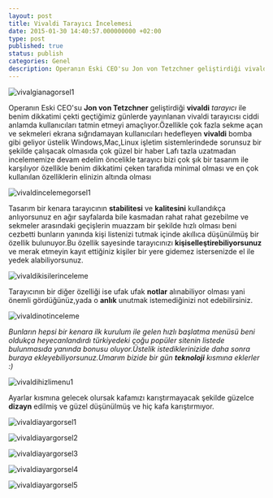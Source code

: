 ```yaml
---
layout: post
title: Vivaldi Tarayıcı İncelemesi
date: 2015-01-30 14:40:57.000000000 +02:00
type: post
published: true
status: publish
categories: Genel
description: Operanın Eski CEO'su Jon von Tetzchner geliştirdiği vivaldi tarayıcı ile benim dikkatimi çekti geçtiğimiz günlerde yayınlanan vivaldi tarayıcısı
---
```

![vivalgianagorsel1](/assets/vivalgianagorsel1.jpg)

Operanın Eski CEO'su **Jon von Tetzchner** geliştirdiği **vivaldi** _tarayıcı_ ile benim dikkatimi çekti geçtiğimiz günlerde yayınlanan vivaldi tarayıcısı ciddi anlamda kullanıcıları tatmin etmeyi amaçlıyor.Özellikle çok fazla sekme açan ve sekmeleri ekrana sığrıdamayan kullanıcıları hedefleyen **vivaldi** bomba gibi geliyor üstelik Windows,Mac,Linux işletim sistemlerindede sorunsuz bir şekilde çalışacak olmasıda çok güzel bir haber Lafı tazla uzatmadan incelememize devam edelim öncelikle tarayıcı bizi çok şık bir tasarım ile karşılıyor özellikle benim dikkatimi çeken tarafıda minimal olması ve en çok kullanılan özelliklerin elinizin altında olması

![vivaldincelemegorsel1](/assets/vivaldincelemegorsel1-e1422536577202.png)

Tasarım bir kenara tarayıcının **stabilitesi** ve **kalitesini** kullandıkça anlıyorsunuz en ağır sayfalarda bile kasmadan rahat rahat gezebilme ve sekmeler arasındaki geçişlerin muazzam bir şekilde hızlı olması beni cezbetti bunların yanında kişi listenizi tutmak içinde akıllıca düşünülmüş bir özellik bulunuyor.Bu özellik sayesinde tarayıcınızı **kişiselleştirebiliyorsunuz** ve merak etmeyin kayıt ettiğiniz kişiler bir yere gidemez istersenizde el ile yedek alabiliyorsunuz.

![vivaldikisilerinceleme](/assets/vivaldikisilerinceleme-e1422537107605.png)

Tarayıcının bir diğer özelliği ise ufak ufak **notlar** alınabiliyor olması yani önemli gördüğünüz,yada o **anlık** unutmak istemediğinizi not edebilirsiniz.

![vivaldinotinceleme](/assets/vivaldinotinceleme-e1422537292554.png)

_Bunların hepsi bir kenara ilk kurulum ile gelen hızlı başlatma menüsü beni oldukça heyecanlandırdı türkiyedeki çoğu popüler sitenin listede bulunmasıda yanında bonusu oluyor.Üstelik istediklerinizide daha sonra buraya ekleyebiliyorsunuz.Umarım bizide bir gün **teknoloji** kısmına eklerler :)_

![vivaldihizlimenu1](/assets/vivaldihizlimenu1-e1422537386961.png)

Ayarlar kısmına gelecek olursak kafamızı karıştırmayacak şekilde güzelce **dizayn** edilmiş ve güzel düşünülmüş ve hiç kafa karıştırmıyor.


![vivaldiayargorsel1](/assets/vivaldiayargorsel1-e1422537463614.png)

![vivaldiayargorsel2](/assets/vivaldiayargorsel2-e1422537477649.png)

![vivaldiayargorsel3](/assets/vivaldiayargorsel3-e1422537491268.png)

![vivaldiayargorsel4](/assets/vivaldiayargorsel4-e1422537504422.png)

![vivaldiayargorsel5](/assets/vivaldiayargorsel5-e1422537516997.png)
